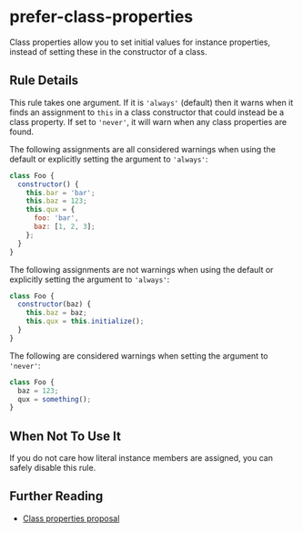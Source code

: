 # prefer-class-properties

Class properties allow you to set initial values for instance properties, instead of setting these in the constructor of a class.

## Rule Details

This rule takes one argument. If it is `'always'` (default) then it warns when it finds an assignment to `this` in a class constructor that could instead be a class property. If set to `'never'`, it will warn when any class properties are found.

The following assignments are all considered warnings when using the default or explicitly setting the argument to `'always'`:

```js
class Foo {
  constructor() {
    this.bar = 'bar';
    this.baz = 123;
    this.qux = {
      foo: 'bar',
      baz: [1, 2, 3];
    };
  }
}
```

The following assignments are not warnings when using the default or explicitly setting the argument to `'always'`:

```js
class Foo {
  constructor(baz) {
    this.baz = baz;
    this.qux = this.initialize();
  }
}
```

The following are considered warnings when setting the argument to `'never'`:

```js
class Foo {
  baz = 123;
  qux = something();
}
```

## When Not To Use It

If you do not care how literal instance members are assigned, you can safely disable this rule.

## Further Reading

- [Class properties proposal](https://github.com/jeffmo/es-class-fields-and-static-properties)
